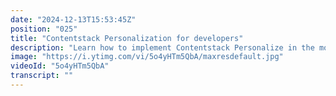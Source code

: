 ```yaml
---
date: "2024-12-13T15:53:45Z"
position: "025"
title: "Contentstack Personalization for developers"
description: "Learn how to implement Contentstack Personalize in the most minimal way possible. This video dives into the base setup, creating experiences, setting up attributes and writing the code that makes it all work in Next.js.\n\nLearn more in our academy: https://contentstack.com/academy\nTalk to us on Discord: https://community.contentstack.com/\nTry Contentstack for free: https://www.contentstack.com/try-for-free"
image: "https://i.ytimg.com/vi/5o4yHTm5QbA/maxresdefault.jpg"
videoId: "5o4yHTm5QbA"
transcript: ""
---
```


